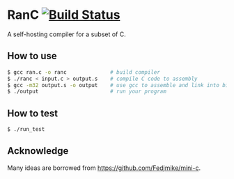 # RanC [![Build Status](https://travis-ci.org/biran0079/RanC.svg?branch=master)](https://travis-ci.org/biran0079/RanC)
A self-hosting compiler for a subset of C. 

## How to use
```bash
$ gcc ran.c -o ranc              # build compiler
$ ./ranc < input.c > output.s    # compile C code to assembly
$ gcc -m32 output.s -o output    # use gcc to assemble and link into binary executable
$ ./output                       # run your program
```
## How to test
```bash
$ ./run_test
```
## Acknowledge
Many ideas are borrowed from https://github.com/Fedjmike/mini-c.

